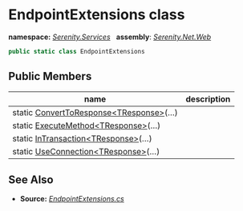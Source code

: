 # EndpointExtensions class
**namespace:** *[Serenity.Services](../README.md#serenity.services-namespace)*   **assembly**: *[Serenity.Net.Web](../README.md)*

```csharp
public static class EndpointExtensions
```

## Public Members

| name | description |
| --- | --- |
| static [ConvertToResponse&lt;TResponse&gt;](EndpointExtensions/ConvertToResponse.md)(…) |  |
| static [ExecuteMethod&lt;TResponse&gt;](EndpointExtensions/ExecuteMethod.md)(…) |  |
| static [InTransaction&lt;TResponse&gt;](EndpointExtensions/InTransaction.md)(…) |  |
| static [UseConnection&lt;TResponse&gt;](EndpointExtensions/UseConnection.md)(…) |  |

## See Also

* **Source:** *[EndpointExtensions.cs](https://github.com/serenity-is/Serenity/blob/master/src/Serenity.Net.Web/Mvc/EndpointExtensions.cs)*